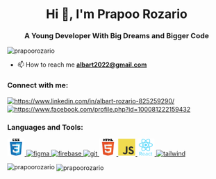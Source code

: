 <h1 align="center">Hi 👋, I'm Prapoo Rozario</h1>
<h3 align="center">A Young Developer With Big Dreams and Bigger Code</h3>

<p align="left"> <img src="https://komarev.com/ghpvc/?username=prapoorozario&label=Profile%20views&color=0e75b6&style=flat" alt="prapoorozario" /> </p>

- 📫 How to reach me **albart2022@gmail.com**

<h3 align="left">Connect with me:</h3>

<p align="left">
<a href="https://linkedin.com/in/https://www.linkedin.com/in/albart-rozario-825259290/" target="blank"><img align="center" src="https://raw.githubusercontent.com/rahuldkjain/github-profile-readme-generator/master/src/images/icons/Social/linked-in-alt.svg" alt="https://www.linkedin.com/in/albart-rozario-825259290/" height="30" width="40" /></a>
<a href="https://www.facebook.com/profile.php?id=100081222159432" target="blank"><img align="center" src="https://raw.githubusercontent.com/rahuldkjain/github-profile-readme-generator/master/src/images/icons/Social/facebook.svg" alt="https://www.facebook.com/profile.php?id=100081222159432" height="30" width="40" /></a>
</p>

<h3 align="left">Languages and Tools:</h3>

<p align="left"> <a href="https://www.w3schools.com/css/" target="_blank" rel="noreferrer"> <img src="https://raw.githubusercontent.com/devicons/devicon/master/icons/css3/css3-original-wordmark.svg" alt="css3" width="40" height="40"/> </a> <a href="https://www.figma.com/" target="_blank" rel="noreferrer"> <img src="https://www.vectorlogo.zone/logos/figma/figma-icon.svg" alt="figma" width="40" height="40"/> </a> <a href="https://firebase.google.com/" target="_blank" rel="noreferrer"> <img src="https://www.vectorlogo.zone/logos/firebase/firebase-icon.svg" alt="firebase" width="40" height="40"/> </a> <a href="https://git-scm.com/" target="_blank" rel="noreferrer"> <img src="https://www.vectorlogo.zone/logos/git-scm/git-scm-icon.svg" alt="git" width="40" height="40"/> </a> <a href="https://www.w3.org/html/" target="_blank" rel="noreferrer"> <img src="https://raw.githubusercontent.com/devicons/devicon/master/icons/html5/html5-original-wordmark.svg" alt="html5" width="40" height="40"/> </a> <a href="https://developer.mozilla.org/en-US/docs/Web/JavaScript" target="_blank" rel="noreferrer"> <img src="https://raw.githubusercontent.com/devicons/devicon/master/icons/javascript/javascript-original.svg" alt="javascript" width="40" height="40"/> </a> <a href="https://reactjs.org/" target="_blank" rel="noreferrer"> <img src="https://raw.githubusercontent.com/devicons/devicon/master/icons/react/react-original-wordmark.svg" alt="react" width="40" height="40"/> </a> <a href="https://tailwindcss.com/" target="_blank" rel="noreferrer"> <img src="https://www.vectorlogo.zone/logos/tailwindcss/tailwindcss-icon.svg" alt="tailwind" width="40" height="40"/> </a> </p>

<p><img align="left" src="https://github-readme-stats.vercel.app/api/top-langs?username=prapoorozario&show_icons=true&locale=en&layout=compact" alt="prapoorozario" /></p>

<p>&nbsp;<img align="center" src="https://github-readme-stats.vercel.app/api?username=prapoorozario&show_icons=true&locale=en" alt="prapoorozario" /></p>
